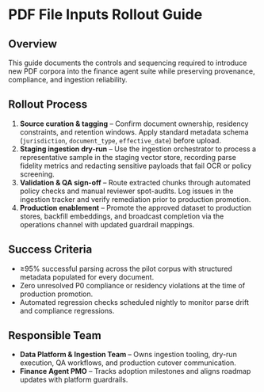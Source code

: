 # PDF File Inputs Rollout Guide

## Overview
This guide documents the controls and sequencing required to introduce new PDF corpora into the finance agent suite while preserving provenance, compliance, and ingestion reliability.

## Rollout Process
1. **Source curation & tagging** – Confirm document ownership, residency constraints, and retention windows. Apply standard metadata schema (`jurisdiction`, `document_type`, `effective_date`) before upload.
2. **Staging ingestion dry-run** – Use the ingestion orchestrator to process a representative sample in the staging vector store, recording parse fidelity metrics and redacting sensitive payloads that fail OCR or policy screening.
3. **Validation & QA sign-off** – Route extracted chunks through automated policy checks and manual reviewer spot-audits. Log issues in the ingestion tracker and verify remediation prior to production promotion.
4. **Production enablement** – Promote the approved dataset to production stores, backfill embeddings, and broadcast completion via the operations channel with updated guardrail mappings.

## Success Criteria
- ≥95% successful parsing across the pilot corpus with structured metadata populated for every document.
- Zero unresolved P0 compliance or residency violations at the time of production promotion.
- Automated regression checks scheduled nightly to monitor parse drift and compliance regressions.

## Responsible Team
- **Data Platform & Ingestion Team** – Owns ingestion tooling, dry-run execution, QA workflows, and production cutover communication.
- **Finance Agent PMO** – Tracks adoption milestones and aligns roadmap updates with platform guardrails.
